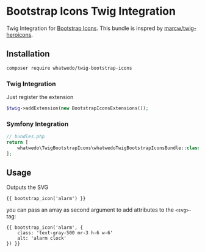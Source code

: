 # Bootstrap Icons Twig Integration

Twig Integration for [Bootstrap Icons](https://icons.getbootstrap.com/). This bundle is inspred by [marcw/twig-heroicons](https://github.com/marcw/twig-heroicons).

## Installation

```bash
composer require whatwedo/twig-bootstrap-icons
```

### Twig Integration

Just register the extension

```php
$twig->addExtension(new BootstrapIconsExtensions());
```

### Symfony Integration

```php
// bundles.php
return [
    whatwedo\TwigBootstrapIcons\whatwedoTwigBootstrapIconsBundle::class => ['all' => true],
];
```

## Usage

Outputs the SVG
```twig
{{ bootstrap_icon('alarm') }}
```

you can pass an array as second argument to add attributes to the `<svg>`-tag:
```twig
{{ bootstrap_icon('alarm', {
    class: 'text-gray-500 mr-3 h-6 w-6'
    alt: 'alarm clock'
}) }}
```
